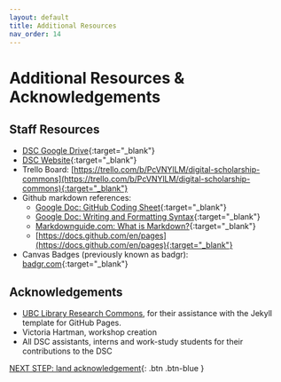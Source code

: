 ```yaml
---
layout: default
title: Additional Resources
nav_order: 14
---
```

# Additional Resources & Acknowledgements

## Staff Resources
- [DSC Google Drive](https://drive.google.com/drive/folders/0BxJ017RDW9tGdWJaWE81SGZKc3M?resourcekey=0-wzBHdf7U1XWSaQRKbOLWdQ){:target="_blank"}
- [DSC Website](https://onlineacademiccommunity.uvic.ca/dsc/){:target="_blank"}
- Trello Board: [https://trello.com/b/PcVNYlLM/digital-scholarship-commons](https://trello.com/b/PcVNYlLM/digital-scholarship-commons){:target="_blank"}
- Github markdown references: 
    - [Google Doc: GitHub Coding Sheet](https://docs.google.com/document/d/1kwmULaiC4igC1DS6neg71kZ_aKs0ngR_1Mb7kW-LLdI/edit){:target="_blank"}
    - [Google Doc: Writing and Formatting Syntax](https://docs.github.com/en/get-started/writing-on-github/getting-started-with-writing-and-formatting-on-github/basic-writing-and-formatting-syntax){:target="_blank"}
    - [Markdownguide.com: What is Markdown?](https://www.markdownguide.org/getting-started/){:target="_blank"}
    - [https://docs.github.com/en/pages](https://docs.github.com/en/pages){:target="_blank"}
- Canvas Badges (previously known as badgr): [badgr.com](https://badgr.com/){:target="_blank"}


## Acknowledgements

- [UBC Library Research Commons](https://github.com/ubc-library-rc/), for their assistance with the Jekyll template for GitHub Pages.
- Victoria Hartman, workshop creation
- All DSC assistants, interns and work-study students for their contributions to the DSC

[NEXT STEP: land acknowledgement](land-acknowledgement.html){: .btn .btn-blue }
